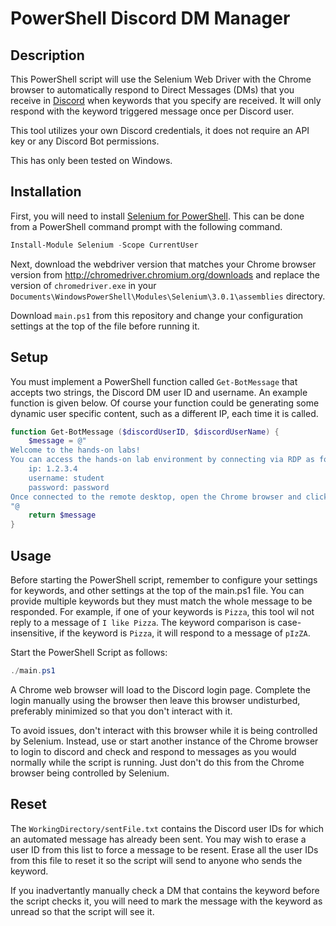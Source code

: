 # PowerShell Discord DM Manager
## Description

This PowerShell script will use the Selenium Web Driver with the Chrome browser to automatically respond to Direct Messages (DMs) that you receive in [Discord](https://discord.com) when keywords that you specify are received. It will only respond with the keyword triggered message once per Discord user. 

This tool utilizes your own Discord credentials, it does not require an API key or any Discord Bot permissions.

This has only been tested on Windows.

## Installation
First, you will need to install [Selenium for PowerShell](https://github.com/adamdriscoll/selenium-powershell). This can be done from a PowerShell command prompt with the following command.

```powershell
Install-Module Selenium -Scope CurrentUser
```

Next, download the webdriver version that matches your Chrome browser version from http://chromedriver.chromium.org/downloads and replace the version of `chromedriver.exe` in your `Documents\WindowsPowerShell\Modules\Selenium\3.0.1\assemblies` directory.

Download `main.ps1` from this repository and change your configuration settings at the top of the file before running it.

## Setup

You must implement a PowerShell function called `Get-BotMessage` that accepts two strings, the Discord DM user ID and username. An example function is given below. Of course your function could be generating some dynamic user specific content, such as a different IP, each time it is called.

```powershell
function Get-BotMessage ($discordUserID, $discordUserName) {
    $message = @"
Welcome to the hands-on labs!
You can access the hands-on lab environment by connecting via RDP as follows.
    ip: 1.2.3.4
    username: student
    password: password
Once connected to the remote desktop, open the Chrome browser and click on the 'Labs' bookmark to view the instructions for the hands-on labs.
"@
    return $message
}
```

## Usage

Before starting the PowerShell script, remember to configure your settings for keywords, and other settings at the top of the main.ps1 file.
You can provide multiple keywords but they must match the whole message to be responded. For example, if one of your keywords is `Pizza`, this tool wil not reply to a message of `I like Pizza`. The keyword comparison is case-insensitive, if the keyword is `Pizza`, it will respond to a message of `pIzZA`.

Start the PowerShell Script as follows:

```powershell
./main.ps1
```

A Chrome web browser will load to the Discord login page. Complete the login manually using the browser then leave this browser undisturbed, preferably minimized so that you don't interact with it.

To avoid issues, don't interact with this browser while it is being controlled by Selenium. Instead, use or start another instance of the Chrome browser to login to discord and check and respond to messages as you would normally while the script is running. Just don't do this from the Chrome browser being controlled by Selenium.

## Reset

The `WorkingDirectory/sentFile.txt` contains the Discord user IDs for which an automated message has already been sent. You may wish to erase a user ID from this list to force a message to be resent. Erase all the user IDs from this file to reset it so the script will send to anyone who sends the keyword.

If you inadvertantly manually check a DM that contains the keyword before the script checks it, you will need to mark the message with the keyword as unread so that the script will see it.